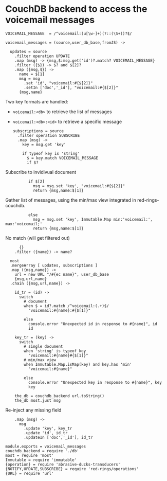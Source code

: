 CouchDB backend to access the voicemail messages
================================================

    VOICEMAIL_MESSAGE  = /^voicemail:(u[\w-]+)(?::(\S+))?$/

    voicemail_messages = (source,user_db_base,fromJS) ->

      updates = source
        .filter operation UPDATE
        .map (msg) -> {msg,$:msg.get('id')?.match? VOICEMAIL_MESSAGE}
        .filter ({$}) -> $? and $[2]?
        .map ({msg,$}) ->
          name = $[1]
          msg = msg
            .set 'id', "voicemail:#{$[2]}"
            .setIn ['doc','_id'], "voicemail:#{$[2]}"
          {msg,name}

Two key formats are handled:
- `voicemail:<db>` to retrieve the list of messages
- `voicemail:<db>:<id>` to retrieve a specific message

      subscriptions = source
        .filter operation SUBSCRIBE
        .map (msg) ->
          key = msg.get 'key'

          if typeof key is 'string'
            $ = key.match VOICEMAIL_MESSAGE
            if $?

Subscribe to invidivual document

              if $[2]
                msg = msg.set 'key', "voicemail:#{$[2]}"
                return {msg,name:$[1]}

Gather list of messages, using the min/max view integrated in red-rings-couchdb.

              else
                msg = msg.set 'key', Immutable.Map min:'voicemail:', max:'voicemail;'
                return {msg,name:$[1]}

No match (will get filtered out)

          {}
        .filter ({name}) -> name?

      most
      .mergeArray [ updates, subscriptions ]
      .map ({msg,name}) ->
        url = new URL "/#{ec name}", user_db_base
        {msg,url,name}
      .chain ({msg,url,name}) ->

        id_tr = (id) ->
          switch
            # document
            when $ = id?.match /^voicemail:(.+)$/
              "voicemail:#{name}:#{$[1]}"

            else
              console.error "Unexpected id in response to #{name}", id
              id

        key_tr = (key) ->
          switch
            # single document
            when 'string' is typeof key
              "voicemail:#{name}#{$[1]}"
            # min/max view
            when Immutable.Map.isMap(key) and key.has 'min'
              "voicemail:#{name}"

            else
              console.error "Unexpected key in response to #{name}", key
              key

        the_db = couchdb_backend url.toString()
        the_db most.just msg

Re-inject any missing field

        .map (msg) ->
          msg
            .update 'key', key_tr
            .update 'id', id_tr
            .updateIn ['doc','_id'], id_tr

    module.exports = voicemail_messages
    couchdb_backend = require './db'
    most = require 'most'
    Immutable = require 'immutable'
    {operation} = require 'abrasive-ducks-transducers'
    {NOTIFY,UPDATE,SUBSCRIBE} = require 'red-rings/operations'
    {URL} = require 'url'
